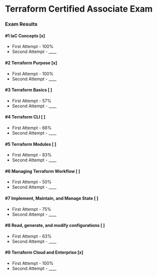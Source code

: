 # Terraform Certified Associate Exam

### Exam Results

#### #1 IaC Concepts [x]

- First Attempt - 100%
- Second Attempt - \_\_\_\_

#### #2 Terraform Purpose [x]

- First Attempt - 100%
- Second Attempt - \_\_\_\_

#### #3 Terraform Basics [ ]

- First Attempt - 57%
- Second Attempt - \_\_\_\_

#### #4 Terraform CLI [ ]

- First Attempt - 66%
- Second Attempt - \_\_\_\_

#### #5 Terraform Modules [ ]

- First Attempt - 83%
- Second Attempt - \_\_\_\_

#### #6 Managing Terraform Workflow [ ]

- First Attempt - 50%
- Second Attempt - \_\_\_\_

#### #7 Implement, Maintain, and Manage State [ ]

- First Attempt - 75%
- Second Attempt - \_\_\_\_

#### #8 Read, generate, and modify configurations [ ]

- First Attempt - 63%
- Second Attempt - \_\_\_\_

#### #9 Terraform Cloud and Enterprise [x]

- First Attempt - 100%
- Second Attempt - \_\_\_\_
